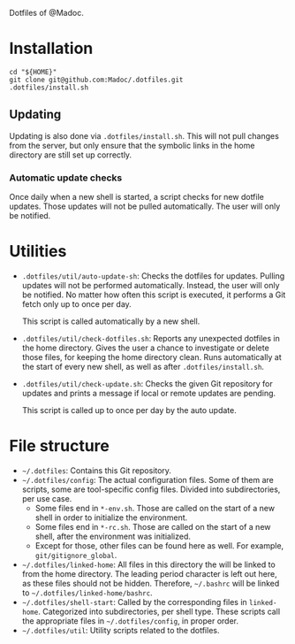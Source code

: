 Dotfiles of @Madoc.

# Installation

```
cd "${HOME}"
git clone git@github.com:Madoc/.dotfiles.git
.dotfiles/install.sh
```

## Updating

Updating is also done via `.dotfiles/install.sh`.
This will not pull changes from the server, but only ensure that the symbolic links in the home directory are still set
  up correctly.

### Automatic update checks

Once daily when a new shell is started, a script checks for new dotfile updates.
Those updates will not be pulled automatically.
The user will only be notified.

# Utilities

* `.dotfiles/util/auto-update-sh`:
  Checks the dotfiles for updates.
  Pulling updates will not be performed automatically.
  Instead, the user will only be notified.
  No matter how often this script is executed, it performs a Git fetch only up to once per day.
  
  This script is called automatically by a new shell.
* `.dotfiles/util/check-dotfiles.sh`:
  Reports any unexpected dotfiles in the home directory.
  Gives the user a chance to investigate or delete those files, for keeping the home directory clean.
  Runs automatically at the start of every new shell, as well as after `.dotfiles/install.sh`.
* `.dotfiles/util/check-update.sh`:
  Checks the given Git repository for updates and prints a message if local or remote updates are pending.
  
  This script is called up to once per day by the auto update.

# File structure

* `~/.dotfiles`:
  Contains this Git repository.
* `~/.dotfiles/config`: 
  The actual configuration files.
  Some of them are scripts, some are tool-specific config files.
  Divided into subdirectories, per use case.
  * Some files end in `*-env.sh`.
    Those are called on the start of a new shell in order to initialize the environment.
  * Some files end in `*-rc.sh`.
    Those are called on the start of a new shell, after the environment was initialized.
  * Except for those, other files can be found here as well.
    For example, `git/gitignore_global`.
* `~/.dotfiles/linked-home`: 
  All files in this directory the will be linked to from the home directory.
  The leading period character is left out here, as these files should not be hidden.
  Therefore, `~/.bashrc` will be linked to `~/.dotfiles/linked-home/bashrc`.
* `~/.dotfiles/shell-start`:
  Called by the corresponding files in `linked-home`.
  Categorized into subdirectories, per shell type.
  These scripts call the appropriate files in `~/.dotfiles/config`, in proper order.
* `~/.dotfiles/util`:
  Utility scripts related to the dotfiles.
